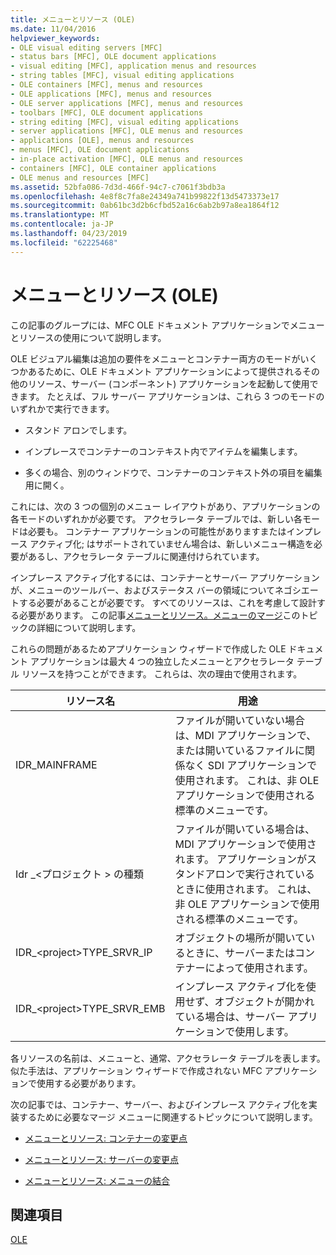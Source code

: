 ```yaml
---
title: メニューとリソース (OLE)
ms.date: 11/04/2016
helpviewer_keywords:
- OLE visual editing servers [MFC]
- status bars [MFC], OLE document applications
- visual editing [MFC], application menus and resources
- string tables [MFC], visual editing applications
- OLE containers [MFC], menus and resources
- OLE applications [MFC], menus and resources
- OLE server applications [MFC], menus and resources
- toolbars [MFC], OLE document applications
- string editing [MFC], visual editing applications
- server applications [MFC], OLE menus and resources
- applications [OLE], menus and resources
- menus [MFC], OLE document applications
- in-place activation [MFC], OLE menus and resources
- containers [MFC], OLE container applications
- OLE menus and resources [MFC]
ms.assetid: 52bfa086-7d3d-466f-94c7-c7061f3bdb3a
ms.openlocfilehash: 4e8f8c7fa8e24349a741b99822f13d5473373e17
ms.sourcegitcommit: 0ab61bc3d2b6cfbd52a16c6ab2b97a8ea1864f12
ms.translationtype: MT
ms.contentlocale: ja-JP
ms.lasthandoff: 04/23/2019
ms.locfileid: "62225468"
---
```

# <a name="menus-and-resources-ole"></a>メニューとリソース (OLE)

この記事のグループには、MFC OLE ドキュメント アプリケーションでメニューとリソースの使用について説明します。

OLE ビジュアル編集は追加の要件をメニューとコンテナー両方のモードがいくつかあるために、OLE ドキュメント アプリケーションによって提供されるその他のリソース、サーバー (コンポーネント) アプリケーションを起動して使用できます。 たとえば、フル サーバー アプリケーションは、これら 3 つのモードのいずれかで実行できます。

- スタンド アロンでします。

- インプレースでコンテナーのコンテキスト内でアイテムを編集します。

- 多くの場合、別のウィンドウで、コンテナーのコンテキスト外の項目を編集用に開く。

これには、次の 3 つの個別のメニュー レイアウトがあり、アプリケーションの各モードのいずれかが必要です。 アクセラレータ テーブルでは、新しい各モードは必要も。 コンテナー アプリケーションの可能性がありますまたはインプレース アクティブ化; はサポートされていません場合は、新しいメニュー構造を必要があるし、アクセラレータ テーブルに関連付けられています。

インプレース アクティブ化するには、コンテナーとサーバー アプリケーションが、メニューのツールバー、およびステータス バーの領域についてネゴシエートする必要があることが必要です。 すべてのリソースは、これを考慮して設計する必要があります。 この記事[メニューとリソース。メニューのマージ](../mfc/menus-and-resources-menu-merging.md)このトピックの詳細について説明します。

これらの問題があるためアプリケーション ウィザードで作成した OLE ドキュメント アプリケーションは最大 4 つの独立したメニューとアクセラレータ テーブル リソースを持つことができます。 これらは、次の理由で使用されます。

|リソース名|用途|
|-------------------|---------|
|IDR_MAINFRAME|ファイルが開いていない場合は、MDI アプリケーションで、または開いているファイルに関係なく SDI アプリケーションで使用されます。 これは、非 OLE アプリケーションで使用される標準のメニューです。|
|Idr _\<プロジェクト > の種類|ファイルが開いている場合は、MDI アプリケーションで使用されます。 アプリケーションがスタンドアロンで実行されているときに使用されます。 これは、非 OLE アプリケーションで使用される標準のメニューです。|
|IDR_\<project>TYPE_SRVR_IP|オブジェクトの場所が開いているときに、サーバーまたはコンテナーによって使用されます。|
|IDR_\<project>TYPE_SRVR_EMB|インプレース アクティブ化を使用せず、オブジェクトが開かれている場合は、サーバー アプリケーションで使用します。|

各リソースの名前は、メニューと、通常、アクセラレータ テーブルを表します。 似た手法は、アプリケーション ウィザードで作成されない MFC アプリケーションで使用する必要があります。

次の記事では、コンテナー、サーバー、およびインプレース アクティブ化を実装するために必要なマージ メニューに関連するトピックについて説明します。

- [メニューとリソース: コンテナーの変更点](../mfc/menus-and-resources-container-additions.md)

- [メニューとリソース: サーバーの変更点](../mfc/menus-and-resources-server-additions.md)

- [メニューとリソース: メニューの結合](../mfc/menus-and-resources-menu-merging.md)

## <a name="see-also"></a>関連項目

[OLE](../mfc/ole-in-mfc.md)

